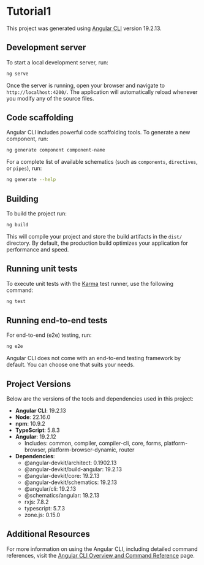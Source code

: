 # Tutorial1

This project was generated using [Angular CLI](https://github.com/angular/angular-cli) version 19.2.13.

## Development server

To start a local development server, run:

```bash
ng serve
```

Once the server is running, open your browser and navigate to `http://localhost:4200/`. The application will automatically reload whenever you modify any of the source files.

## Code scaffolding

Angular CLI includes powerful code scaffolding tools. To generate a new component, run:

```bash
ng generate component component-name
```

For a complete list of available schematics (such as `components`, `directives`, or `pipes`), run:

```bash
ng generate --help
```

## Building

To build the project run:

```bash
ng build
```

This will compile your project and store the build artifacts in the `dist/` directory. By default, the production build optimizes your application for performance and speed.

## Running unit tests

To execute unit tests with the [Karma](https://karma-runner.github.io) test runner, use the following command:

```bash
ng test
```

## Running end-to-end tests

For end-to-end (e2e) testing, run:

```bash
ng e2e
```

Angular CLI does not come with an end-to-end testing framework by default. You can choose one that suits your needs.

## Project Versions

Below are the versions of the tools and dependencies used in this project:

- **Angular CLI**: 19.2.13
- **Node**: 22.16.0
- **npm**: 10.9.2
- **TypeScript**: 5.8.3
- **Angular**: 19.2.12
  - Includes: common, compiler, compiler-cli, core, forms, platform-browser, platform-browser-dynamic, router
- **Dependencies**:
  - @angular-devkit/architect: 0.1902.13
  - @angular-devkit/build-angular: 19.2.13
  - @angular-devkit/core: 19.2.13
  - @angular-devkit/schematics: 19.2.13
  - @angular/cli: 19.2.13
  - @schematics/angular: 19.2.13
  - rxjs: 7.8.2
  - typescript: 5.7.3
  - zone.js: 0.15.0

## Additional Resources

For more information on using the Angular CLI, including detailed command references, visit the [Angular CLI Overview and Command Reference](https://angular.dev/tools/cli) page.
